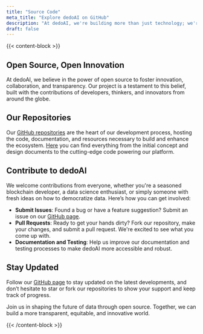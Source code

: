 ```yaml
---
title: "Source Code"
meta_title: "Explore dedoAI on GitHub"
description: "At dedoAI, we're building more than just technology; we're crafting a future where data is accessible, equitable, and secure for everyone."
draft: false
---
```

{{< content-block >}}

## Open Source, Open Innovation

At dedoAI, we believe in the power of open source to foster innovation, collaboration, and transparency. Our project is a testament to this belief, built with the contributions of developers, thinkers, and innovators from around the globe.

## Our Repositories

Our [GitHub repositories](https://github.com/dedoai)  are the heart of our development process, hosting the code, documentation, and resources necessary to build and enhance the ecosystem. [Here](https://github.com/dedoai) you can find everything from the initial concept and design documents to the cutting-edge code powering our platform.

## Contribute to dedoAI

We welcome contributions from everyone, whether you're a seasoned blockchain developer, a data science enthusiast, or simply someone with fresh ideas on how to democratize data. Here’s how you can get involved:

* **Submit Issues**: Found a bug or have a feature suggestion? Submit an issue on our [GitHub page](https://github.com/dedoai).
* **Pull Requests**: Ready to get your hands dirty? Fork our repository, make your changes, and submit a pull request. We're excited to see what you come up with.
* **Documentation and Testing**: Help us improve our documentation and testing processes to make dedoAI more accessible and robust.

## Stay Updated

Follow our [GitHub page](https://github.com/dedoai) to stay updated on the latest developments, and don’t hesitate to star or fork our repositories to show your support and keep track of progress.

Join us in shaping the future of data through open source. Together, we can build a more transparent, equitable, and innovative world.

{{< /content-block >}}

